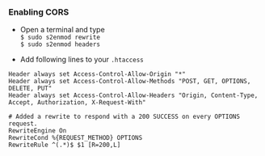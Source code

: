 ### Enabling CORS
- Open a terminal and type  
`$ sudo s2enmod rewrite`  
`$ sudo s2enmod headers`

- Add following lines to your `.htaccess`
```
Header always set Access-Control-Allow-Origin "*"
Header always set Access-Control-Allow-Methods "POST, GET, OPTIONS, DELETE, PUT"
Header always set Access-Control-Allow-Headers "Origin, Content-Type, Accept, Authorization, X-Request-With"

# Added a rewrite to respond with a 200 SUCCESS on every OPTIONS request.
RewriteEngine On
RewriteCond %{REQUEST_METHOD} OPTIONS
RewriteRule ^(.*)$ $1 [R=200,L]
```

